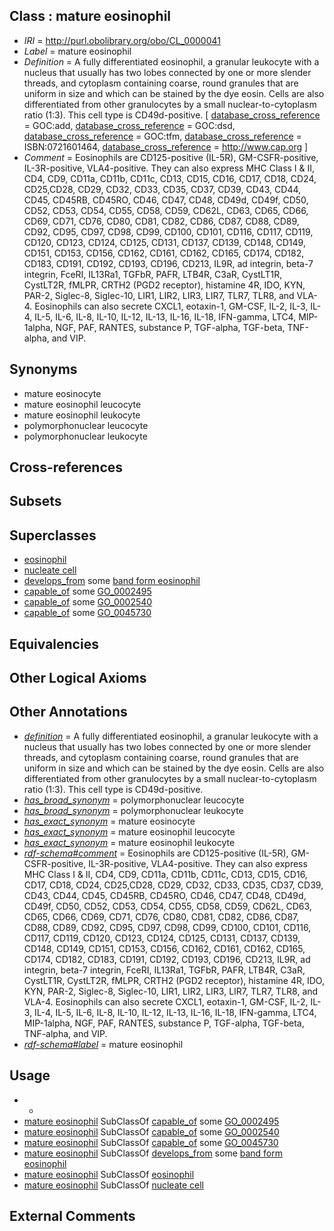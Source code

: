 
## Class : mature eosinophil

 * *IRI* = http://purl.obolibrary.org/obo/CL_0000041
 * *Label* = mature eosinophil
 * *Definition* = A fully differentiated eosinophil, a granular leukocyte with a nucleus that usually has two lobes connected by one or more slender threads, and cytoplasm containing coarse, round granules that are uniform in size and which can be stained by the dye eosin. Cells are also differentiated from other granulocytes by a small nuclear-to-cytoplasm ratio (1:3). This cell type is CD49d-positive. [ [database_cross_reference](../../ef/oboInOwl#hasDbXref.md) = GOC:add, [database_cross_reference](../../ef/oboInOwl#hasDbXref.md) = GOC:dsd, [database_cross_reference](../../ef/oboInOwl#hasDbXref.md) = GOC:tfm, [database_cross_reference](../../ef/oboInOwl#hasDbXref.md) = ISBN:0721601464, [database_cross_reference](../../ef/oboInOwl#hasDbXref.md) = http://www.cap.org ]
 * *Comment* = Eosinophils are CD125-positive (IL-5R), GM-CSFR-positive, IL-3R-positive, VLA4-positive. They can also express MHC Class I & II, CD4, CD9, CD11a, CD11b, CD11c, CD13, CD15, CD16, CD17, CD18, CD24, CD25,CD28, CD29, CD32, CD33, CD35, CD37, CD39, CD43, CD44, CD45, CD45RB, CD45RO, CD46, CD47, CD48, CD49d, CD49f, CD50, CD52, CD53, CD54, CD55, CD58, CD59, CD62L, CD63, CD65, CD66, CD69, CD71, CD76, CD80, CD81, CD82, CD86, CD87, CD88, CD89, CD92, CD95, CD97, CD98, CD99, CD100, CD101, CD116, CD117, CD119, CD120, CD123, CD124, CD125, CD131, CD137, CD139, CD148, CD149, CD151, CD153, CD156, CD162, CD161, CD162, CD165, CD174, CD182, CD183, CD191, CD192, CD193, CD196, CD213, IL9R, ad integrin, beta-7 integrin, FceRI, IL13Ra1, TGFbR, PAFR, LTB4R, C3aR, CystLT1R, CystLT2R, fMLPR, CRTH2 (PGD2 receptor), histamine 4R, IDO, KYN, PAR-2, Siglec-8, Siglec-10, LIR1, LIR2, LIR3, LIR7, TLR7, TLR8, and VLA-4. Eosinophils can also secrete CXCL1, eotaxin-1, GM-CSF, IL-2, IL-3, IL-4, IL-5, IL-6, IL-8, IL-10, IL-12, IL-13, IL-16, IL-18, IFN-gamma, LTC4, MIP-1alpha, NGF, PAF, RANTES, substance P, TGF-alpha, TGF-beta, TNF-alpha, and VIP.

## Synonyms

 * mature eosinocyte
 * mature eosinophil leucocyte
 * mature eosinophil leukocyte
 * polymorphonuclear leucocyte
 * polymorphonuclear leukocyte

## Cross-references


## Subsets


## Superclasses

 * [eosinophil](../../CL/71/CL_0000771.md)
 * [nucleate cell](../../CL/42/CL_0002242.md)
 * [develops_from](../../RO/02/RO_0002202.md) some [band form eosinophil](../../CL/74/CL_0000774.md)
 * [capable_of](../../RO/15/RO_0002215.md) some [GO_0002495](../../GO/95/GO_0002495.md)
 * [capable_of](../../RO/15/RO_0002215.md) some [GO_0002540](../../GO/40/GO_0002540.md)
 * [capable_of](../../RO/15/RO_0002215.md) some [GO_0045730](../../GO/30/GO_0045730.md)

## Equivalencies


## Other Logical Axioms


## Other Annotations

 * *[definition](../../IAO/15/IAO_0000115.md)* = A fully differentiated eosinophil, a granular leukocyte with a nucleus that usually has two lobes connected by one or more slender threads, and cytoplasm containing coarse, round granules that are uniform in size and which can be stained by the dye eosin. Cells are also differentiated from other granulocytes by a small nuclear-to-cytoplasm ratio (1:3). This cell type is CD49d-positive.
 * *[has_broad_synonym](../../ym/oboInOwl#hasBroadSynonym.md)* = polymorphonuclear leucocyte
 * *[has_broad_synonym](../../ym/oboInOwl#hasBroadSynonym.md)* = polymorphonuclear leukocyte
 * *[has_exact_synonym](../../ym/oboInOwl#hasExactSynonym.md)* = mature eosinocyte
 * *[has_exact_synonym](../../ym/oboInOwl#hasExactSynonym.md)* = mature eosinophil leucocyte
 * *[has_exact_synonym](../../ym/oboInOwl#hasExactSynonym.md)* = mature eosinophil leukocyte
 * *[rdf-schema#comment](../../nt/rdf-schema#comment.md)* = Eosinophils are CD125-positive (IL-5R), GM-CSFR-positive, IL-3R-positive, VLA4-positive. They can also express MHC Class I & II, CD4, CD9, CD11a, CD11b, CD11c, CD13, CD15, CD16, CD17, CD18, CD24, CD25,CD28, CD29, CD32, CD33, CD35, CD37, CD39, CD43, CD44, CD45, CD45RB, CD45RO, CD46, CD47, CD48, CD49d, CD49f, CD50, CD52, CD53, CD54, CD55, CD58, CD59, CD62L, CD63, CD65, CD66, CD69, CD71, CD76, CD80, CD81, CD82, CD86, CD87, CD88, CD89, CD92, CD95, CD97, CD98, CD99, CD100, CD101, CD116, CD117, CD119, CD120, CD123, CD124, CD125, CD131, CD137, CD139, CD148, CD149, CD151, CD153, CD156, CD162, CD161, CD162, CD165, CD174, CD182, CD183, CD191, CD192, CD193, CD196, CD213, IL9R, ad integrin, beta-7 integrin, FceRI, IL13Ra1, TGFbR, PAFR, LTB4R, C3aR, CystLT1R, CystLT2R, fMLPR, CRTH2 (PGD2 receptor), histamine 4R, IDO, KYN, PAR-2, Siglec-8, Siglec-10, LIR1, LIR2, LIR3, LIR7, TLR7, TLR8, and VLA-4. Eosinophils can also secrete CXCL1, eotaxin-1, GM-CSF, IL-2, IL-3, IL-4, IL-5, IL-6, IL-8, IL-10, IL-12, IL-13, IL-16, IL-18, IFN-gamma, LTC4, MIP-1alpha, NGF, PAF, RANTES, substance P, TGF-alpha, TGF-beta, TNF-alpha, and VIP.
 * *[rdf-schema#label](../../el/rdf-schema#label.md)* = mature eosinophil

## Usage

 * -
 * [mature eosinophil](../../CL/41/CL_0000041.md) SubClassOf [capable_of](../../RO/15/RO_0002215.md) some [GO_0002495](../../GO/95/GO_0002495.md)
 * [mature eosinophil](../../CL/41/CL_0000041.md) SubClassOf [capable_of](../../RO/15/RO_0002215.md) some [GO_0002540](../../GO/40/GO_0002540.md)
 * [mature eosinophil](../../CL/41/CL_0000041.md) SubClassOf [capable_of](../../RO/15/RO_0002215.md) some [GO_0045730](../../GO/30/GO_0045730.md)
 * [mature eosinophil](../../CL/41/CL_0000041.md) SubClassOf [develops_from](../../RO/02/RO_0002202.md) some [band form eosinophil](../../CL/74/CL_0000774.md)
 * [mature eosinophil](../../CL/41/CL_0000041.md) SubClassOf [eosinophil](../../CL/71/CL_0000771.md)
 * [mature eosinophil](../../CL/41/CL_0000041.md) SubClassOf [nucleate cell](../../CL/42/CL_0002242.md)

## External Comments

